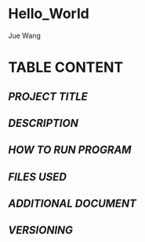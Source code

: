 # Hello_World
Jue Wang
# TABLE CONTENT
## *PROJECT TITLE*
## *DESCRIPTION* 
## *HOW TO RUN PROGRAM*
## *FILES USED*
## *ADDITIONAL DOCUMENT*
## *VERSIONING*

